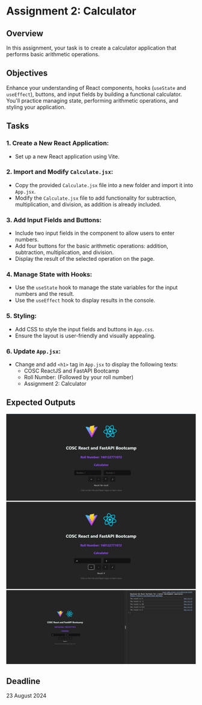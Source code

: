 # **Assignment 2: Calculator**

## **Overview**  
In this assignment, your task is to create a calculator application that performs basic arithmetic operations.

## **Objectives**  
Enhance your understanding of React components, hooks (`useState` and `useEffect`), buttons, and input fields by building a functional calculator. You'll practice managing state, performing arithmetic operations, and styling your application.

## **Tasks**

### **1. Create a New React Application:**
- Set up a new React application using Vite.

### **2. Import and Modify `Calculate.jsx`:**
- Copy the provided `Calculate.jsx` file into a new folder and import it into `App.jsx`.
- Modify the `Calculate.jsx` file to add functionality for subtraction, multiplication, and division, as addition is already included.

### **3. Add Input Fields and Buttons:**
- Include two input fields in the component to allow users to enter numbers.
- Add four buttons for the basic arithmetic operations: addition, subtraction, multiplication, and division.
- Display the result of the selected operation on the page.

### **4. Manage State with Hooks:**
- Use the `useState` hook to manage the state variables for the input numbers and the result.
- Use the `useEffect` hook to display results in the console.

### **5. Styling:**
- Add CSS to style the input fields and buttons in `App.css`.
- Ensure the layout is user-friendly and visually appealing.

### **6. Update `App.jsx`:**
- Change and add `<h1>` tag in `App.jsx` to display the following texts:
  - COSC ReactJS and FastAPI Bootcamp
  - Roll Number: (Followed by your roll number)
  - Assignment 2: Calculator

## **Expected Outputs**
![Output-1](Output/Output-1.jpeg)
![Output-2](Output/Output-2.jpeg)
![Output-3](Output/Output-3.jpeg)


## **Deadline**
23 August 2024
